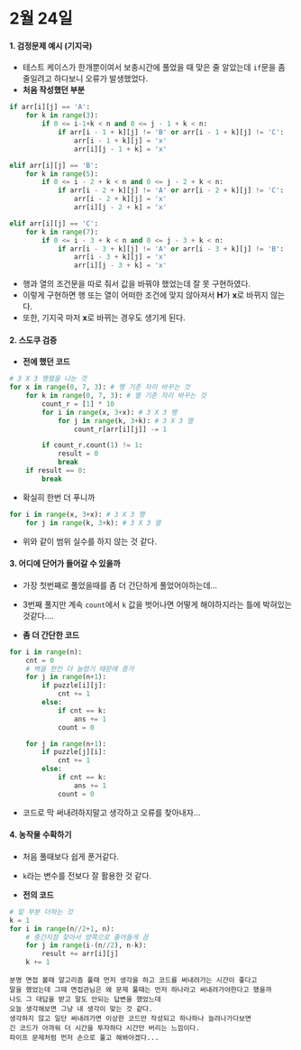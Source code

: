 # 2월 24일 

#### 1. 검정문제 예시 (기지국)

- 테스트 케이스가 한개뿐이여서 보충시간에 풀었을 때 맞은 줄 알았는데 `if`문을 좀 줄일려고 하다보니 오류가 발생했었다.
- **처음 작성했던 부분**

```python
if arr[i][j] == 'A':
    for k in range(3):
        if 0 <= i-1+k < n and 0 <= j - 1 + k < n:
            if arr[i - 1 + k][j] != 'B' or arr[i - 1 + k][j] != 'C':
                arr[i - 1 + k][j] = 'x'
                arr[i][j - 1 + k] = 'x'

elif arr[i][j] == 'B':
    for k in range(5):
        if 0 <= i - 2 + k < n and 0 <= j - 2 + k < n:
            if arr[i - 2 + k][j] != 'A' or arr[i - 2 + k][j] != 'C':
                arr[i - 2 + k][j] = 'x'
                arr[i][j - 2 + k] = 'x'

elif arr[i][j] == 'C':
    for k in range(7):
        if 0 <= i - 3 + k < n and 0 <= j - 3 + k < n:
            if arr[i - 3 + k][j] != 'A' or arr[i - 3 + k][j] != 'B':
                arr[i - 3 + k][j] = 'x'
                arr[i][j - 3 + k] = 'x'
```

- 행과 열의 조건문을 따로 줘서 값을 바꿔야 했었는데 잘 못 구현하였다.
- 이렇게 구현하면 행 또는 열이 어떠한 조건에 맞지 않아져서 **H**가 **x**로 바뀌지 않는다.
- 또한, 기지국 마저 **x**로 바뀌는 경우도 생기게 된다.



#### 2. 스도쿠 검증

- **전에 했던 코드**

```python
# 3 X 3 행렬을 나눈 것
for x in range(0, 7, 3): # 행 기준 자리 바꾸는 것
    for k in range(0, 7, 3): # 열 기준 자리 바꾸는 것
        count_r = [1] * 10
        for i in range(x, 3+x): # 3 X 3 행
            for j in range(k, 3+k): # 3 X 3 열
                count_r[arr[i][j]] -= 1

        if count_r.count(1) != 1:
            result = 0
            break
    if result == 0:
        break
```

- 확실히 한번 더 푸니까 

```python
for i in range(x, 3+x): # 3 X 3 행
    for j in range(k, 3+k): # 3 X 3 열
```

- 위와 같이 범위 실수를 하지 않는 것 같다.



#### 3. 어디에 단어가 들어갈 수 있을까

- 가장 첫번째로 풀었을때를 좀 더 간단하게 풀었어야하는데...
- 3번째 풀지만 계속 `count`에서 `k` 값을 벗어나면 어떻게 해야하지라는 틀에 박혀있는 것같다....

- **좀 더 간단한 코드**

```python
for i in range(n):
    cnt = 0
    # 벽을 한칸 더 늘렸기 때문에 증가
    for j in range(n+1):
        if puzzle[i][j]:
            cnt += 1
        else:
            if cnt == k:
                ans += 1
            count = 0

    for j in range(n+1):
        if puzzle[j][i]:
            cnt += 1
        else:
            if cnt == k:
                ans += 1
            count = 0
```

- 코드로 막 써내려하지말고 생각하고 오류를 찾아내자...



#### 4.  농작물 수확하기

- 처음 풀때보다 쉽게 푼거같다.

- `k`라는 변수를 전보다 잘 활용한 것 같다.

- **전의 코드**

```python
# 밑 부분 더하는 것
k = 1
for i in range(n//2+1, n):
    # 중간지점 찾아서 양쪽으로 줄어들게 끔
    for j in range(i-(n//2), n-k):
        result += arr[i][j]
    k += 1
```





```
분명 면접 볼때 알고리즘 풀때 먼저 생각을 하고 코드를 써내려가는 시간이 좋다고 
말을 했었는데 그때 면접관님은 왜 문제 풀때는 먼저 하나라고 써내려가야한다고 했을까
나도 그 대답을 받고 말도 안되는 답변을 했었느데
오늘 생각해보면 그냥 내 생각이 맞는 것 같다.
생각하지 않고 일단 써내려가면 이상한 코드만 작성되고 하나하나 늘려나가다보면
긴 코드가 아까워 더 시간을 투자하다 시간만 버리는 느낌이다.
파이프 문제처럼 먼저 손으로 풀고 해봐야겠다...
```

